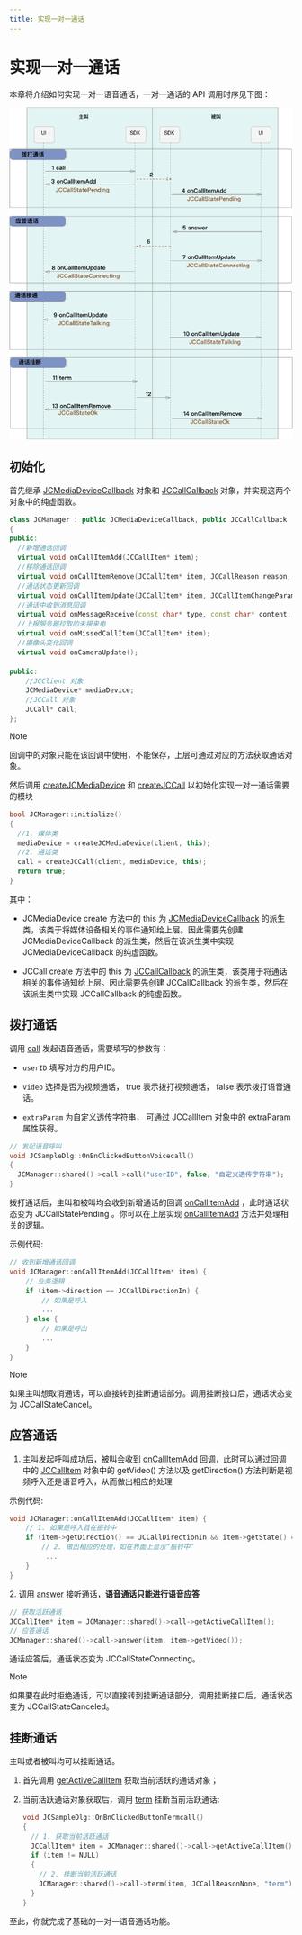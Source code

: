 ```yaml
---
title: 实现一对一通话
---
```

# 实现一对一通话

本章将介绍如何实现一对一语音通话，一对一通话的 API 调用时序见下图：

![../../../../\_images/1-1workflowios.png](../../../../_images/1-1workflowios.png)



## 初始化

首先继承
[JCMediaDeviceCallback](https://developer.juphoon.com/portal/reference/V2.1/windows/C++/html/class_j_c_media_device_callback.html)
对象和
[JCCallCallback](https://developer.juphoon.com/portal/reference/V2.1/windows/C++/html/class_j_c_call_callback.html)
对象，并实现这两个对象中的纯虚函数。



```C++ 
class JCManager : public JCMediaDeviceCallback, public JCCallCallback
{
public:
  //新增通话回调
  virtual void onCallItemAdd(JCCallItem* item);
  //移除通话回调
  virtual void onCallItemRemove(JCCallItem* item, JCCallReason reason, const char* description);
  //通话状态更新回调
  virtual void onCallItemUpdate(JCCallItem* item, JCCallItemChangeParam changeParam);
  //通话中收到消息回调
  virtual void onMessageReceive(const char* type, const char* content, JCCallItem* item);
  //上报服务器拉取的未接来电
  virtual void onMissedCallItem(JCCallItem* item);
  //摄像头变化回调
  virtual void onCameraUpdate();

public:
    //JCClient 对象
    JCMediaDevice* mediaDevice;
    //JCCall 对象
    JCCall* call;
};
```





Note

回调中的对象只能在该回调中使用，不能保存，上层可通过对应的方法获取通话对象。



然后调用
[createJCMediaDevice](https://developer.juphoon.com/portal/reference/V2.1/windows/C++/html/_j_c_media_device_8h.html#a96a10766264f3c12af531b70cb9c9749)
和
[createJCCall](https://developer.juphoon.com/portal/reference/V2.1/windows/C++/html/_j_c_call_8h.html#a29320972a659ce8eaf4994576103a62c)
以初始化实现一对一通话需要的模块



```C++ 
bool JCManager::initialize()
{
  //1. 媒体类
  mediaDevice = createJCMediaDevice(client, this);
  //2. 通话类
  call = createJCCall(client, mediaDevice, this);
  return true;
}
```



其中：

  - JCMediaDevice create 方法中的 this 为
    [JCMediaDeviceCallback](https://developer.juphoon.com/portal/reference/V2.1/windows/C++/html/class_j_c_media_device_callback.html)
    的派生类，该类于将媒体设备相关的事件通知给上层。因此需要先创建 JCMediaDeviceCallback
    的派生类，然后在该派生类中实现 JCMediaDeviceCallback
    的纯虚函数。

  - JCCall create 方法中的 this 为
    [JCCallCallback](https://developer.juphoon.com/portal/reference/V2.1/windows/C++/html/class_j_c_call_callback.html)
    的派生类，该类用于将通话相关的事件通知给上层。因此需要先创建 JCCallCallback 的派生类，然后在该派生类中实现
    JCCallCallback 的纯虚函数。





## 拨打通话

调用
[call](https://developer.juphoon.com/portal/reference/V2.1/windows/C++/html/class_j_c_call.html#a7b2d614431cb23e82ea18b77deb50549)
发起语音通话，需要填写的参数有：

  - `userID` 填写对方的用户ID。

  - `video` 选择是否为视频通话， true 表示拨打视频通话， false 表示拨打语音通话。

  - `extraParam` 为自定义透传字符串， 可通过 JCCallItem 对象中的 extraParam 属性获得。



```C++ 
// 发起语音呼叫
void JCSampleDlg::OnBnClickedButtonVoicecall()
{
  JCManager::shared()->call->call("userID", false, "自定义透传字符串");
}
```



拨打通话后，主叫和被叫均会收到新增通话的回调
[onCallItemAdd](https://developer.juphoon.com/portal/reference/V2.1/windows/C++/html/class_j_c_call_callback.html#a2188f777767ca071c145d4a50687ce63)
，此时通话状态变为 JCCallStatePending 。你可以在上层实现
[onCallItemAdd](https://developer.juphoon.com/portal/reference/V2.1/windows/C++/html/class_j_c_call_callback.html#a2188f777767ca071c145d4a50687ce63)
方法并处理相关的逻辑。

示例代码:



```C++ 
// 收到新增通话回调
void JCManager::onCallItemAdd(JCCallItem* item) {
    // 业务逻辑
    if (item->direction == JCCallDirectionIn) {
        // 如果是呼入
        ...
    } else {
        // 如果是呼出
        ...
    }
}
```





Note

如果主叫想取消通话，可以直接转到挂断通话部分。调用挂断接口后，通话状态变为 JCCallStateCancel。







## 应答通话

1.  主叫发起呼叫成功后，被叫会收到
    [onCallItemAdd](https://developer.juphoon.com/portal/reference/V2.1/windows/C++/html/class_j_c_call_callback.html#a2188f777767ca071c145d4a50687ce63)
    回调，此时可以通过回调中的
    [JCCallItem](https://developer.juphoon.com/portal/reference/V2.1/windows/C++/html/class_j_c_call_item.html)
    对象中的 getVideo() 方法以及 getDirection() 方法判断是视频呼入还是语音呼入，从而做出相应的处理

示例代码:



```C++ 
void JCManager::onCallItemAdd(JCCallItem* item) {
    // 1. 如果是呼入且在振铃中
    if (item->getDirection() == JCCallDirectionIn && item->getState() == JCCallStatePending) {
        // 2. 做出相应的处理，如在界面上显示“振铃中”
         ...
    }
}
```



2\. 调用
[answer](https://developer.juphoon.com/portal/reference/V2.1/windows/C++/html/class_j_c_call.html#a8e44cef3051dba33a600042c7a5bf987)
接听通话，**语音通话只能进行语音应答**



```C++ 
// 获取活跃通话
JCCallItem* item = JCManager::shared()->call->getActiveCallItem();
// 应答通话
JCManager::shared()->call->answer(item, item->getVideo());
```



通话应答后，通话状态变为 JCCallStateConnecting。



Note

如果要在此时拒绝通话，可以直接转到挂断通话部分。调用挂断接口后，通话状态变为 JCCallStateCanceled。







## 挂断通话

主叫或者被叫均可以挂断通话。

1.  首先调用
    [getActiveCallItem](https://developer.juphoon.com/portal/reference/V2.1/windows/C++/html/class_j_c_call.html#a4b5e8afc43bd12f877e37a97fec2ff7a)
    获取当前活跃的通话对象；

2.  当前活跃通话对象获取后，调用
    [term](https://developer.juphoon.com/portal/reference/V2.1/windows/C++/html/class_j_c_call.html#a168fd884512bfd5451ffa5fac83c598b)
    挂断当前活跃通话:
    
    
    
    ```C++ 
    void JCSampleDlg::OnBnClickedButtonTermcall()
    {
      // 1. 获取当前活跃通话
      JCCallItem* item = JCManager::shared()->call->getActiveCallItem();
      if (item != NULL)
      {
        // 2. 挂断当前活跃通话
        JCManager::shared()->call->term(item, JCCallReasonNone, "term");
      }
    }
    ```
    
    

至此，你就完成了基础的一对一语音通话功能。














